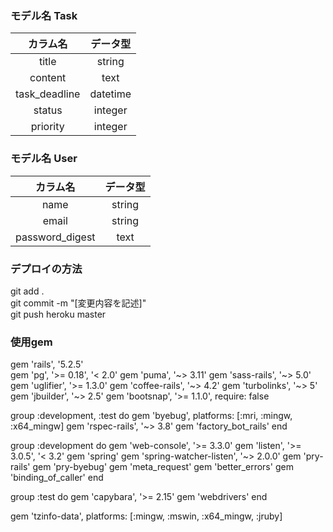 ### モデル名 Task

| カラム名 | データ型 |
| :---: | :---: |
| title | string |
| content | text |
| task_deadline | datetime |
| status | integer |
| priority | integer |


### モデル名 User

| カラム名 | データ型 |
| :---: | :---: |
| name | string |
| email | string |
| password_digest | text |



### デプロイの方法
git add .  
git commit -m "[変更内容を記述]"<br>
git push heroku master <br>






### 使用gem
gem 'rails', '5.2.5'  
gem 'pg', '>= 0.18', '< 2.0'
gem 'puma', '~> 3.11'
gem 'sass-rails', '~> 5.0'
gem 'uglifier', '>= 1.3.0'
gem 'coffee-rails', '~> 4.2'
gem 'turbolinks', '~> 5'
gem 'jbuilder', '~> 2.5'
gem 'bootsnap', '>= 1.1.0', require: false

group :development, :test do
  gem 'byebug', platforms: [:mri, :mingw, :x64_mingw]
  gem 'rspec-rails', '~> 3.8'
  gem 'factory_bot_rails'
end

group :development do
  gem 'web-console', '>= 3.3.0'
  gem 'listen', '>= 3.0.5', '< 3.2'
  gem 'spring'
  gem 'spring-watcher-listen', '~> 2.0.0'
  gem 'pry-rails'
  gem 'pry-byebug'
  gem 'meta_request'
  gem 'better_errors'
  gem 'binding_of_caller'
end

group :test do
  gem 'capybara', '>= 2.15'
  gem 'webdrivers'
end

gem 'tzinfo-data', platforms: [:mingw, :mswin, :x64_mingw, :jruby]
